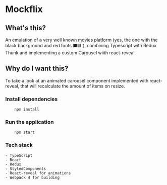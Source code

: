 # Mockflix

## What's this?

An emulation of a very well known movies platform (yes, the one with the black background and red fonts :black_large_square::red_square: ), combining Typescript with Redux Thunk and implementing a custom Carousel wiith react-reveal.

## Why do I want this?
To take a look at an animated carousel component implemented with react-reveal, that will recalculate the amount of items on resize.

### Install dependencies
```
    npm install
```

### Run the application
```
    npm start
```

### Tech stack
```
- TypeScript
- React
- Redux
- StyledComponents
- React-reveal for animations
- Webpack 4 for building
```

